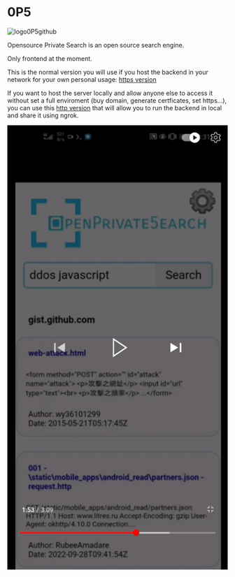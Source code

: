 # 0P5

![logo0P5github](https://github.com/StringManolo/0P5/assets/56775178/4a330d3e-bcac-45a3-b191-e85adee1fa69)


Opensource Private Search is an open source search engine.

Only frontend at the moment.  
  
This is the normal version you will use if you host the backend in your network for your own personal usage:
[https version](https://stringmanolo.github.io/0P5/)  
    
If you want to host the server locally and allow anyone else to access it without set a full enviroment (buy domain, generate certficates, set https...), you can use this [http version](http://0p5.glitch.me/) that will allow you to run the backend in local and share it using ngrok.   



[![Video image preview](https://raw.githubusercontent.com/StringManolo/0P5/main/video-preview.jpg)](https://www.youtube.com/watch?v=YhzeiR0tC00&feature=youtu.be)


